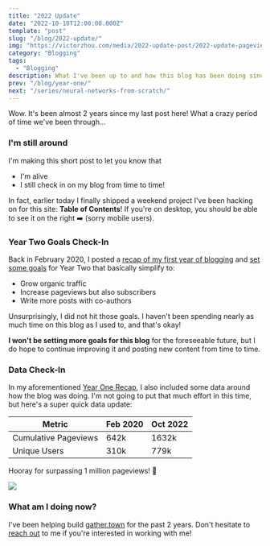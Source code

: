 ```yaml
---
title: "2022 Update"
date: "2022-10-10T12:00:00.000Z"
template: "post"
slug: "/blog/2022-update/"
img: "https://victorzhou.com/media/2022-update-post/2022-update-pageviews.png"
category: "Blogging"
tags:
  - "Blogging"
description: What I've been up to and how this blog has been doing since 2020.
prev: "/blog/year-one/"
next: "/series/neural-networks-from-scratch/"
---
```


Wow. It's been almost 2 years since my last post here! What a crazy period of time we've been through...

### I'm still around

I'm making this short post to let you know that
- I'm alive
- I still check in on my blog from time to time!

In fact, earlier today I finally shipped a weekend project I've been hacking on for this site: **Table of Contents**! If you're on desktop, you should be able to see it on the right ➡️ (sorry mobile users).

### Year Two Goals Check-In

Back in February 2020, I posted a [recap of my first year of blogging](/blog/year-one/) and [set some goals](/blog/year-one/#3-goals-for-year-two) for Year Two that basically simplify to:

- Grow organic traffic
- Increase pageviews but also subscribers
- Write more posts with co-authors

 Unsurprisingly, I did not hit those goals. I haven't been spending nearly as much time on this blog as I used to, and that's okay!

 **I won't be setting more goals for this blog** for the foreseeable future, but I do hope to continue improving it and posting new content from time to time.

### Data Check-In

In my aforementioned [Year One Recap](/blog/year-one/), I also included some data around how the blog was doing. I'm not going to put that much effort in this time, but here's a super quick data update:

| Metric | Feb 2020 | Oct 2022 |
| --- | --- | --- |
| Cumulative Pageviews | 642k | 1632k |
| Unique Users | 310k | 779k |

Hooray for surpassing 1 million pageviews! 🎉

![](./media-link/2022-update-post/2022-update-pageviews.png)

### What am I doing now?

I've been helping build [gather.town](https://www.gather.town/) for the past 2 years. Don't hesitate to [reach out](/contact/) to me if you're interested in working with me!
